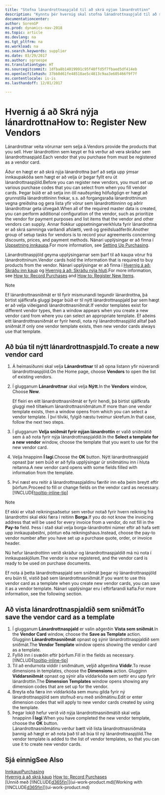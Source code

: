 ```yaml
---
title: "Stofna lánardrottnaspjald til að skrá nýjan lánardrottinn"
description: "Kynntu þér hvernig skal stofna lánadrottnaspjald til að skrá nýjan lánardrottinn eða birgja."
documentationcenter: 
author: SorenGP
ms.prod: dynamics-nav-2018
ms.topic: article
ms.devlang: na
ms.tgt_pltfrm: na
ms.workload: na
ms.search.keywords: supplier
ms.date: 03/29/2017
ms.author: sgroespe
ms.translationtype: HT
ms.sourcegitcommit: 1dfba8b14019991c95f40ffd5f7fbaed5df414eb
ms.openlocfilehash: 37bb8d61fe48518ae5c4813c9aa3e605466f9f7f
ms.contentlocale: is-is
ms.lasthandoff: 12/01/2017

---
```

# <a name="how-to-register-new-vendors"></a><span data-ttu-id="180d7-103">Hvernig á að Skrá nýja lánardrottna</span><span class="sxs-lookup"><span data-stu-id="180d7-103">How to: Register New Vendors</span></span>
<span data-ttu-id="180d7-104">Lánardrottnar veita vörurnar sem selja á.</span><span class="sxs-lookup"><span data-stu-id="180d7-104">Vendors provide the products that you sell.</span></span> <span data-ttu-id="180d7-105">Hver lánardrottinn sem keypt er frá verður að vera skráður sem lánardrottnaspjald.</span><span class="sxs-lookup"><span data-stu-id="180d7-105">Each vendor that you purchase from must be registered as a vendor card.</span></span>

<span data-ttu-id="180d7-106">Áður en hægt er að skrá nýja lánardrottna þarf að setja upp ýmsar innkaupakóða sem hægt er að velja úr þegar fyllt eru út lánardrottnaspjöld.</span><span class="sxs-lookup"><span data-stu-id="180d7-106">Before you can register new vendors, you must set up various purchase codes that you can select from when you fill vendor cards.</span></span> <span data-ttu-id="180d7-107">Þegar búið er að setja inn öll nauðsynleg höfuðgögn er hægt að grunnstilla lánardrottininn frekar, s.s. að forgangsraða lánardrottninum vegna greiðslna og gera lista yfir vörur sem lánardrottinninn og aðrir lánardrottnar geta útvegað.</span><span class="sxs-lookup"><span data-stu-id="180d7-107">When all of the required master data is created, you can perform additional configuration of the vendor, such as prioritize the vendor for payment purposes and list items that the vendor and other vendors can supply.</span></span> <span data-ttu-id="180d7-108">Annar flokkur uppsetningarverkhluta fyrir lánardrottna er að skrá samninga varðandi afslætti, verð og greiðsluaðferðir.</span><span class="sxs-lookup"><span data-stu-id="180d7-108">Another group of setup tasks for vendors is to record your agreements concerning discounts, prices, and payment methods.</span></span> <span data-ttu-id="180d7-109">Nánari upplýsingar er að finna í [Uppsetning innkaupa](purchasing-setup-purchasing.md).</span><span class="sxs-lookup"><span data-stu-id="180d7-109">For more information, see [Setting Up Purchasing](purchasing-setup-purchasing.md).</span></span>

<span data-ttu-id="180d7-110">Lánardrottnaspjöld geyma upplýsingarnar sem þarf til að kaupa vörur frá lánardrottninum.</span><span class="sxs-lookup"><span data-stu-id="180d7-110">Vendor cards hold the information that is required to buy products from the vendor.</span></span> <span data-ttu-id="180d7-111">Nánari upplýsingar er að finna í [Hvernig á að: Skráðu inn kaup](purchasing-how-record-purchases.md) og [Hvernig á að: Skráðu nýja hluti](inventory-how-register-new-items.md).</span><span class="sxs-lookup"><span data-stu-id="180d7-111">For more information, see [How to: Record Purchases](purchasing-how-record-purchases.md) and [How to: Register New Items](inventory-how-register-new-items.md).</span></span>

> [!NOTE]  
>   <span data-ttu-id="180d7-112">Ef lánardrottnasniðmát er til fyrir mismunandi tegundir lánardrottna, þá birtist sjálfkrafa gluggi þegar búið er til nýtt lánardrottnaspjald þar sem hægt er að velja viðeigandi lánardrottnasniðmát.</span><span class="sxs-lookup"><span data-stu-id="180d7-112">If vendor templates exist for different vendor types, then a window appears when you create a new vendor card from where you can select an appropriate template.</span></span> <span data-ttu-id="180d7-113">Ef aðeins eitt lánardrottnasniðmát er fyrir hendi, nota ný lánardrottnaspjöld alltaf það sniðmát.</span><span class="sxs-lookup"><span data-stu-id="180d7-113">If only one vendor template exists, then new vendor cards always use that template.</span></span>

## <a name="to-create-a-new-vendor-card"></a><span data-ttu-id="180d7-114">Að búa til nýtt lánardrottnaspjald.</span><span class="sxs-lookup"><span data-stu-id="180d7-114">To create a new vendor card</span></span>
1. <span data-ttu-id="180d7-115">Á heimasíðunni skal velja **Lánardrottnar** til að opna listann yfir núverandi lánardrottnaspjöld.</span><span class="sxs-lookup"><span data-stu-id="180d7-115">On the Home page, choose **Vendors** to open the list of existing vendors.</span></span>  
2. <span data-ttu-id="180d7-116">Í glugganum **Lánardrottnar** skal velja **Nýtt**.</span><span class="sxs-lookup"><span data-stu-id="180d7-116">In the **Vendors** window, Choose **New**.</span></span>

    <span data-ttu-id="180d7-117">Ef fleiri en eitt lánardrottnasniðmát er fyrir hendi, þá birtist sjálfkrafa gluggi með tiltækum lánardrottnasniðmátum.</span><span class="sxs-lookup"><span data-stu-id="180d7-117">If more than one vendor template exists, then a window opens from which you can select a vendor template.</span></span> <span data-ttu-id="180d7-118">Í því tilviki, fylgið næstu tveimur skrefum.</span><span class="sxs-lookup"><span data-stu-id="180d7-118">In that case, follow the next two steps.</span></span>
3. <span data-ttu-id="180d7-119">Í glugganum **Velja sniðmát fyrir nýjan lánardrottin** er valið sniðmátið sem á að nota fyrir nýja lánardrottnaspjaldið.</span><span class="sxs-lookup"><span data-stu-id="180d7-119">In the **Select a template for a new vendor** window, choose the template that you want to use for the new vendor card.</span></span>
4. <span data-ttu-id="180d7-120">Velja hnappinn **Í lagi**.</span><span class="sxs-lookup"><span data-stu-id="180d7-120">Choose the **OK** button.</span></span> <span data-ttu-id="180d7-121">Nýtt lánardrottnaspjald opnast þar sem búið er að fylla upplýsingar úr sniðmátinu inn í hluta reitanna.</span><span class="sxs-lookup"><span data-stu-id="180d7-121">A new vendor card opens with some fields filled with information from the template.</span></span>
5. <span data-ttu-id="180d7-122">Því næst eru reitir á lánardrottnaspjaldinu færðir inn eða þeim breytt eftir þörfum.</span><span class="sxs-lookup"><span data-stu-id="180d7-122">Proceed to fill or change fields on the vendor card as necessary.</span></span> [!INCLUDE[tooltip-inline-tip](includes/tooltip-inline-tip_md.md)]

> [!NOTE]  
>   <span data-ttu-id="180d7-123">Ef ekki er vitað reikningsaðsetur sem verður notað fyrir hvern reikning frá lánardrottni skal ekki færa í reitinn **Borga**.</span><span class="sxs-lookup"><span data-stu-id="180d7-123">If you do not know the invoicing address that will be used for every invoice from a vendor, do not fill in the **Pay-to** field.</span></span> <span data-ttu-id="180d7-124">Þess í stað skal velja borga-lánardrottni númer eftir að hafa sett upp innkaupabeiðni, pöntun eða reikningshaus.</span><span class="sxs-lookup"><span data-stu-id="180d7-124">Instead, choose the pay-to vendor number after you have set up a purchase quote, order, or invoice header.</span></span>

<span data-ttu-id="180d7-125">Nú hefur lánardrottinn verið skráður og lánardrottnaspjaldið má nú nota í innkaupaskjölum.</span><span class="sxs-lookup"><span data-stu-id="180d7-125">The vendor is now registered, and the vendor card is ready to be used on purchase documents.</span></span>

<span data-ttu-id="180d7-126">Ef nota á þetta lánardrottnaspjald sem sniðmát þegar ný lánardrottnaspjöld eru búin til, vistið það sem lánardrottnasniðmát.</span><span class="sxs-lookup"><span data-stu-id="180d7-126">If you want to use this vendor card as a template when you create new vendor cards, you can save it as a vendor template.</span></span> <span data-ttu-id="180d7-127">Nánari upplýsingar eru í eftirfarandi kafla.</span><span class="sxs-lookup"><span data-stu-id="180d7-127">For more information, see the following section.</span></span>

## <a name="to-save-the-vendor-card-as-a-template"></a><span data-ttu-id="180d7-128">Að vista lánardrottnaspjaldið sem sniðmát</span><span class="sxs-lookup"><span data-stu-id="180d7-128">To save the vendor card as a template</span></span>
1. <span data-ttu-id="180d7-129">Í glugganum **Lánardrottnaspjald** er valin aðgerðin **Vista sem sniðmát**.</span><span class="sxs-lookup"><span data-stu-id="180d7-129">In the **Vendor Card** window, choose the **Save as Template** action.</span></span> <span data-ttu-id="180d7-130">Glugginn **Lánardrottnasniðmát** opnast og sýnir lánardrottnaspjaldið sem sniðmát.</span><span class="sxs-lookup"><span data-stu-id="180d7-130">The **Vendor Template** window opens showing the vendor card as a template.</span></span>
2. <span data-ttu-id="180d7-131">Fyllið inn í svæðin eftir þörfum.</span><span class="sxs-lookup"><span data-stu-id="180d7-131">Fill in the fields as necessary.</span></span> [!INCLUDE[tooltip-inline-tip](includes/tooltip-inline-tip_md.md)]
3. <span data-ttu-id="180d7-132">Til að endurnota víddir í sniðmátum, veljið aðgerðina **Víddir**.</span><span class="sxs-lookup"><span data-stu-id="180d7-132">To reuse dimensions in templates, choose the **Dimensions** action.</span></span> <span data-ttu-id="180d7-133">Glugginn **Víddarsniðmát** opnast og sýnir alla víddarkóða sem settir eru upp fyrir lánardrottin.</span><span class="sxs-lookup"><span data-stu-id="180d7-133">The **Dimension Templates** window opens showing any dimension codes that are set up for the vendor.</span></span>
4. <span data-ttu-id="180d7-134">Breyta eða færa inn víddarkóða sem munu gilda fyrir ný lánardrottnaspjöld sem stofnuð eru með sniðmátinu.</span><span class="sxs-lookup"><span data-stu-id="180d7-134">Edit or enter dimension codes that will apply to new vendor cards created by using the template.</span></span>
5. <span data-ttu-id="180d7-135">Þegar lokið hefur verið við nýja lánardrottnasniðmátið skal velja hnappinn **Í lagi**.</span><span class="sxs-lookup"><span data-stu-id="180d7-135">When you have completed the new vendor template, choose the **OK** button.</span></span>  
   <span data-ttu-id="180d7-136">Lánardrottnasniðmátinu verður bætt við lista lánardrottnasniðmáta þannig að hægt er að nota það til að búa til ný lánardrottnaspjöld.</span><span class="sxs-lookup"><span data-stu-id="180d7-136">The vendor template is added to the list of vendor templates, so that you can use it to create new vendor cards.</span></span>

## <a name="see-also"></a><span data-ttu-id="180d7-137">Sjá einnig</span><span class="sxs-lookup"><span data-stu-id="180d7-137">See Also</span></span>
[<span data-ttu-id="180d7-138">Innkaup</span><span class="sxs-lookup"><span data-stu-id="180d7-138">Purchasing</span></span>](purchasing-manage-purchasing.md)  
<span data-ttu-id="180d7-139">[Hvernig á að skrá kaup](purchasing-how-record-purchases.md) </span><span class="sxs-lookup"><span data-stu-id="180d7-139">[How to: Record Purchases](purchasing-how-record-purchases.md) </span></span>  
<span data-ttu-id="180d7-140">[Unnið með [!INCLUDE[d365fin](includes/d365fin_md.md)]](ui-work-product.md)</span><span class="sxs-lookup"><span data-stu-id="180d7-140">[Working with [!INCLUDE[d365fin](includes/d365fin_md.md)]](ui-work-product.md)</span></span>  

